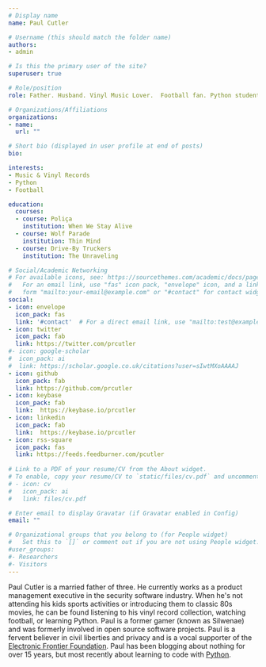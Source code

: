 ```yaml
---
# Display name
name: Paul Cutler

# Username (this should match the folder name)
authors:
- admin

# Is this the primary user of the site?
superuser: true

# Role/position
role: Father. Husband. Vinyl Music Lover.  Football fan. Python student. He / him.

# Organizations/Affiliations
organizations:
- name: 
  url: ""

# Short bio (displayed in user profile at end of posts)
bio: 

interests:
- Music & Vinyl Records
- Python
- Football

education:
  courses:
  - course: Poliça
    institution: When We Stay Alive
  - course: Wolf Parade
    institution: Thin Mind
  - course: Drive-By Truckers
    institution: The Unraveling

# Social/Academic Networking
# For available icons, see: https://sourcethemes.com/academic/docs/page-builder/#icons
#   For an email link, use "fas" icon pack, "envelope" icon, and a link in the
#   form "mailto:your-email@example.com" or "#contact" for contact widget.
social:
- icon: envelope
  icon_pack: fas
  link: '#contact'  # For a direct email link, use "mailto:test@example.org".
- icon: twitter
  icon_pack: fab
  link: https://twitter.com/prcutler
#- icon: google-scholar
#  icon_pack: ai
#  link: https://scholar.google.co.uk/citations?user=sIwtMXoAAAAJ
- icon: github
  icon_pack: fab
  link: https://github.com/prcutler
- icon: keybase
  icon_pack: fab
  link:  https://keybase.io/prcutler
- icon: linkedin
  icon_pack: fab
  link:  https://keybase.io/prcutler
- icon: rss-square
  icon_pack: fas
  link: https://feeds.feedburner.com/pcutler
    
# Link to a PDF of your resume/CV from the About widget.
# To enable, copy your resume/CV to `static/files/cv.pdf` and uncomment the lines below.
# - icon: cv
#   icon_pack: ai
#   link: files/cv.pdf

# Enter email to display Gravatar (if Gravatar enabled in Config)
email: ""

# Organizational groups that you belong to (for People widget)
#   Set this to `[]` or comment out if you are not using People widget.
#user_groups:
#- Researchers
#- Visitors
---
```


Paul Cutler is a married father of three.  He currently works as a product management executive in the security
software industry.  When he's not attending his kids sports activities or introducing them to classic 80s movies,
he can be found listening to his vinyl record collection, watching football, or learning Python.  Paul is a former
gamer (known as Silwenae) and was formerly involved in open source software projects.  Paul is a fervent believer
in civil liberties and privacy and is a vocal supporter of the [Electronic Frontier Foundation](https://eff.org).
Paul has been blogging about nothing for over 15 years, but most recently about learning to code with 
 [Python](https://www.python.org).

